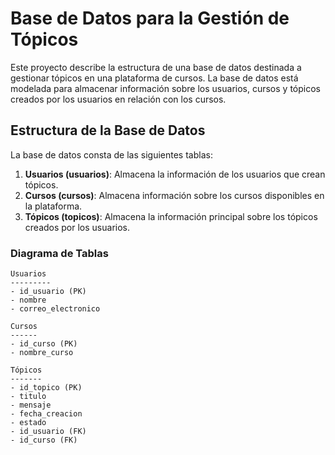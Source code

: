 # Base de Datos para la Gestión de Tópicos

Este proyecto describe la estructura de una base de datos destinada a gestionar tópicos en una plataforma de cursos. La base de datos está modelada para almacenar información sobre los usuarios, cursos y tópicos creados por los usuarios en relación con los cursos.

## Estructura de la Base de Datos

La base de datos consta de las siguientes tablas:

1. **Usuarios (usuarios)**: Almacena la información de los usuarios que crean tópicos.
2. **Cursos (cursos)**: Almacena información sobre los cursos disponibles en la plataforma.
3. **Tópicos (topicos)**: Almacena la información principal sobre los tópicos creados por los usuarios.

### Diagrama de Tablas

```plaintext
Usuarios
---------
- id_usuario (PK)
- nombre
- correo_electronico

Cursos
------
- id_curso (PK)
- nombre_curso

Tópicos
-------
- id_topico (PK)
- titulo
- mensaje
- fecha_creacion
- estado
- id_usuario (FK)
- id_curso (FK)
